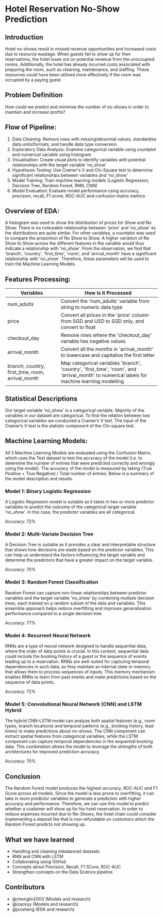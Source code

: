 <h1>Hotel Reservation No-Show Prediction</h1>

<h2>Introduction</h2>

Hotel no-shows result in missed revenue opportunities and increased costs due to resource wastage. When guests fail to show up for their reservations, the hotel loses out on potential revenue from the unoccupied rooms. Additionally, the hotel has already incurred costs associated with preparing the room, such as cleaning, maintenance, and staffing. These resources could have been utilised more effectively if the room was occupied by a paying guest.

<h2>Problem Definition</h2>

How could we predict and minimise the number of no-shows in order to maintain and increase profits?

<h2>Flow of Pipeline:</h2>

1. Data Cleaning: Remove rows with missing/abnormal values, standardise data units/formats, and handle data type conversion
2. Exploratory Data Analysis: Examine categorical variable using countplot and numerical variable using histogram
3. Visualisation: Create visual plots to identify variables with potential relationships with the target variable 'no_show'
4. Hypothesis Testing: Use Cramer's V and Chi-Square test to determine significant relationships between variables and 'no_show'
5. Model Training: Train machine learning models (Logistic Regression, Decision Tree, Random Forest, RNN, CNN)
6. Model Evaluation: Evaluate model performance using accuracy, precision, recall, F1 score, ROC-AUC and confusion matrix metrics

<h2>Overview of EDA:</h2>

A histogram was used to show the distribution of prices for Show and No Show. There is no noticeable relationship between 'price' and 'no_show' as the distributions are quite similar. For other variables, a countplot was used to compare the proportion of No Show to Show. A higher variation of No Show to Show across the different features in the variable would thus indicate a relationship with 'no_show'. From the observation, we find that 'branch', 'country', 'first_time', 'room', and 'arrival_month' have a significant relationship with 'no_show'. Therefore, these parameters will be used to train the Machine Learning Models.

<h2>Features Processing:</h2>

| Variables                             | How is it Processed                                                                                |
|-----------------------------------------------------|-----------------------------------------------------------------------------------------------|
| num_adults| Convert the 'num_adults' variable from string to numeric data type|
| price| Convert all prices in the 'price' column from SGD and USD to SGD only, and convert to float|
| checkout_day| Remove rows where the 'checkout_day' variable has negative values|
| arrival_month| Convert all the months in 'arrival_month' to lowercase and capitalise the first letter|
|branch, country, first_time, room, arrival_month| Map categorical variables 'branch', 'country', 'first_time', 'room', and 'arrival_month' to numerical labels for machine learning modelling|

<h2> Statistical Descriptions </h2>

Our target variable 'no_show' is a categorical variable. Majority of the variables in our dataset are categorical. To find the relation between two categorical variables we conducted a Cramer’s V test. The input of the Cramer’s V test is the statistic component of the Chi-square test.

<h2>Machine Learning Models:</h2>

All 5 Machine Learning Models are evaluated using the Confusion Matrix, which uses the Test dataset to test the accuracy of the model  (i.e. to determine the number of entries that were predicted correctly and wrongly using the model). The accuracy of the model is measured by taking (True Positive + True Negative) / Total number of entries. Below is a summary of the model description and results.

<h3>Model 1: Binary Logistic Regression</h3>

A Logistic Regression model is suitable as it takes in two or more predictor variables to predict the outcome of the categorical target variable 'no_show'. In this case, the predictor variables are all categorical.

Accuracy: 72%

<h3>Model 2: Multi-Variate Decision Tree</h3>

A Decision Tree is suitable as it provides a clear and interpretable structure that shows how decisions are made based on the predictor variables. This can help us understand the factors influencing the target variable and determine the predictors that have a greater impact on the target variable. 

Accuracy: 70%

<h3>Model 3: Random Forest Classification</h3>

Random Forest can capture non-linear relationships between predictor variables and the target variable 'no_show' by combining multiple decision trees, each trained on a random subset of the data and variables. This ensemble approach helps reduce overfitting and improves generalisation performance compared to a single decision tree.

Accuracy: 77%

<h3>Model 4: Recurrent Neural Network</h3>

RNNs are a type of neural network designed to handle sequential data, where the order of data points is crucial. In this context, sequential data could include the booking history of a guest or the sequence of events leading up to a reservation. RNNs are well-suited for capturing temporal dependencies in such data, as they maintain an internal state or memory that allows them to process sequences of inputs. This memory mechanism enables RNNs to learn from past events and make predictions based on the sequence of data points.

Accuracy: 72%

<h3>Model 5: Convolutional Neural Network (CNN) and LSTM Hybrid</h3>

The hybrid CNN-LSTM model can analyze both spatial features (e.g., room types, branch locations) and temporal patterns (e.g., booking history, lead times) to make predictions about no-shows. The CNN component can extract spatial features from categorical variables, while the LSTM component can capture temporal dependencies in the sequential booking data. This combination allows the model to leverage the strengths of both architectures for improved prediction accuracy.

Accuracy: 70%

<h2>Conclusion</h2>

The Random Forest model produces the highest accuracy, ROC-AUC and F1 Score across all models. Since the model is less prone to overfitting, it can take in more predictor variables to generate a prediction with higher accuracy and performance. Therefore, we can use this model to predict whether a customer will show up for his hotel reservation. 
In order to reduce expenses incurred due to No-Shows, the hotel chain could consider implementing a deposit fee that is non-refundable on customers which the Random Forest predicts not showing up.

<h2>What we have learned</h2>

- Handling and cleaning imbalanced datasets
- RNN and CNN with LSTM
- Collaborating using GitHub
- Concepts about Precision, Recall, F1 SCore, ROC-AUC
- Strengthen concepts on the Data Science pipeline

<h2>Contributors</h2>

- @chenglin2003 (Models and research)
- @izackyy (Models and research)
- @jxxsheng (EDA and research)


